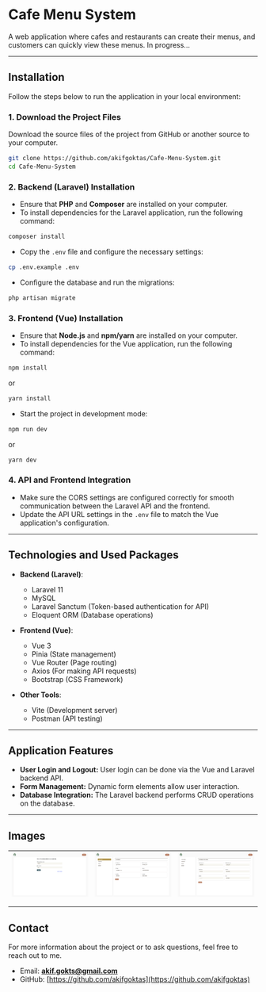 # Cafe Menu System

A web application where cafes and restaurants can create their menus, and customers can quickly view these menus.
In progress...

---

## **Installation**

Follow the steps below to run the application in your local environment:

### 1. **Download the Project Files**

Download the source files of the project from GitHub or another source to your computer.

```bash
git clone https://github.com/akifgoktas/Cafe-Menu-System.git
cd Cafe-Menu-System
```

### 2. **Backend (Laravel) Installation**

-   Ensure that **PHP** and **Composer** are installed on your computer.
-   To install dependencies for the Laravel application, run the following command:

```bash
composer install
```

-   Copy the `.env` file and configure the necessary settings:

```bash
cp .env.example .env
```

-   Configure the database and run the migrations:

```bash
php artisan migrate
```

### 3. **Frontend (Vue) Installation**

-   Ensure that **Node.js** and **npm/yarn** are installed on your computer.
-   To install dependencies for the Vue application, run the following command:

```bash
npm install
```

or

```bash
yarn install
```

-   Start the project in development mode:

```bash
npm run dev
```

or

```bash
yarn dev
```

### 4. **API and Frontend Integration**

-   Make sure the CORS settings are configured correctly for smooth communication between the Laravel API and the frontend.
-   Update the API URL settings in the `.env` file to match the Vue application's configuration.

---

## **Technologies and Used Packages**

-   **Backend (Laravel)**:
    -   Laravel 11
    -   MySQL
    -   Laravel Sanctum (Token-based authentication for API)
    -   Eloquent ORM (Database operations)
-   **Frontend (Vue)**:

    -   Vue 3
    -   Pinia (State management)
    -   Vue Router (Page routing)
    -   Axios (For making API requests)
    -   Bootstrap (CSS Framework)

-   **Other Tools**:
    -   Vite (Development server)
    -   Postman (API testing)

---

## **Application Features**

-   **User Login and Logout:** User login can be done via the Vue and Laravel backend API.
-   **Form Management:** Dynamic form elements allow user interaction.
-   **Database Integration:** The Laravel backend performs CRUD operations on the database.

---

## **Images**

| ![Login](/resources/js/img/projectview/login.png) | ![Profile](/resources/js/img/projectview/profile.png) | ![Profile Update](/resources/js/img/projectview/profileupdate.png) |
| ------------------------------------------------- | ----------------------------------------------------- | ------------------------------------------------------------------ |

---

## **Contact**

For more information about the project or to ask questions, feel free to reach out to me.

-   Email: **akif.gokts@gmail.com**
-   GitHub: [https://github.com/akifgoktas](https://github.com/akifgoktas)
